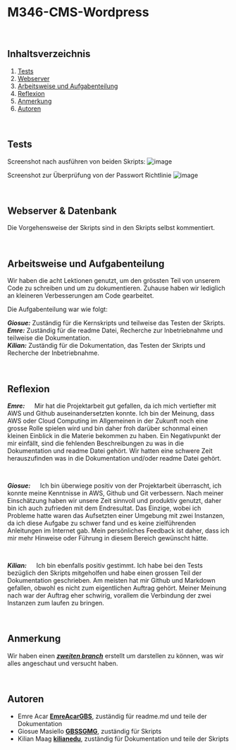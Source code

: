 # M346-CMS-Wordpress




<br>

## Inhaltsverzeichnis

1. [Tests](#Tests)
2. [Webserver](#Webserver-&-Datenbank)
3. [Arbeitsweise und Aufgabenteilung](#Arbeitsweise-und-Aufgabenteilung)
4. [Reflexion](#Reflexion)
5. [Anmerkung](#Anmerkung)
6. [Autoren](#autoren)


<br>

## Tests

Screenshot nach ausführen von beiden Skripts:
![image](https://user-images.githubusercontent.com/118974339/209405279-ae3cdb95-9c58-4d28-85b3-c546bbf812dc.png)

Screenshot zur Überprüfung von der Passwort Richtlinie
![image](https://user-images.githubusercontent.com/118974339/209405292-5085219f-adf6-4012-8cf0-92621baa6530.png)

<br>

## Webserver & Datenbank
Die Vorgehensweise der Skripts sind in den Skripts selbst kommentiert.


<br>

## Arbeitsweise und Aufgabenteilung
Wir haben die acht Lektionen genutzt, um den grössten Teil von unserem Code zu schreiben und um zu dokumentieren. Zuhause haben wir lediglich an kleineren Verbesserungen am Code gearbeitet. 

Die Aufgabenteilung war wie folgt:

***Giosue:*** Zuständig für die Kernskripts und teilweise das Testen der Skripts. <br>
***Emre:*** Zuständig für die readme Datei, Recherche zur Inbetriebnahme und teilweise die Dokumentation. <br> 
***Kilian:*** Zuständig für die Dokumentation, das Testen der Skripts und Recherche der Inbetriebnahme. <br>


<br>

## Reflexion
***Emre:***
&emsp; Mir hat die Projektarbeit gut gefallen, da ich mich vertiefter mit AWS und Github auseinandersetzten konnte. Ich bin der Meinung, 
dass AWS oder Cloud Computing im Allgemeinen in der Zukunft noch eine grosse Rolle spielen wird und bin daher froh darüber schonmal einen kleinen Einblick in die Materie bekommen zu haben.
Ein Negativpunkt der mir einfällt, sind die fehlenden Beschreibungen zu was in die Dokumentation und readme Datei gehört. Wir hatten eine schwere Zeit herauszufinden was in die Dokumentation und/oder readme Datei gehört.

<br>

***Giosue:***
&emsp; Ich bin überwiege positiv von der Projektarbeit überrascht, ich konnte meine Kenntnisse in AWS, Github und Git verbessern.
Nach meiner Einschätzung haben wir unsere Zeit sinnvoll und produktiv genutzt, daher bin ich auch zufrieden mit dem Endresultat.
Das Einzige, wobei ich Probleme hatte waren das Aufsetzten einer Umgebung mit zwei Instanzen, da ich diese Aufgabe zu schwer fand und es keine zielführenden Anleitungen im Internet gab. 
Mein persönliches Feedback ist daher, dass ich mir mehr Hinweise oder Führung in diesem Bereich gewünscht hätte. 

<br>

***Kilian:***
&emsp; Ich bin ebenfalls positiv gestimmt. Ich habe bei den Tests bezüglich den Skripts mitgeholfen und habe einen grossen Teil der Dokumentation geschrieben.
Am meisten hat mir Github und Markdown gefallen, obwohl es nicht zum eigentlichen Auftrag gehört. Meiner Meinung nach war der Auftrag eher schwirig, vorallem die Verbindung der zwei Instanzen zum laufen zu bringen. 

<br>

## Anmerkung

Wir haben einen [***zweiten branch***](https://github.com/GBSSGMG/M346-CMS-Wordpress/tree/2-instance-concept-work-in-progress) erstellt um darstellen zu können, was wir alles angeschaut und versucht haben.


<br>

## Autoren

* Emre Acar [**EmreAcarGBS**](https://github.com/EmreAcarGBS), zuständig für readme.md und teile der Dokumentation
* Giosue Masiello [**GBSSGMG**](https://github.com/GBSSGMG), zuständig für Skripts
* Kilian Maag [**kilianedu**](https://github.com/kilianedu), zuständig für Dokumentation und teile der Skripts
